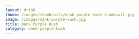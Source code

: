 ```yaml
---
layout: drink
thumb: /images/thumbnails/dank-purple-kush-thumbnail.jpg
image: /images/dank-purple-kush.jpg
title: Dank Purple Kush
category: dank-purple-kush
---
```


